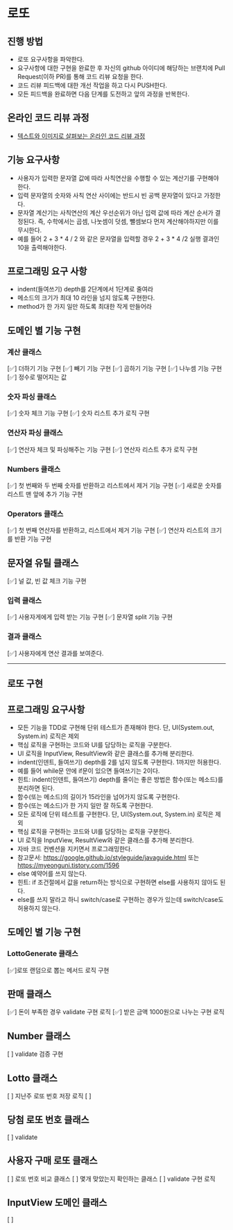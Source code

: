 # 로또
## 진행 방법
* 로또 요구사항을 파악한다.
* 요구사항에 대한 구현을 완료한 후 자신의 github 아이디에 해당하는 브랜치에 Pull Request(이하 PR)를 통해 코드 리뷰 요청을 한다.
* 코드 리뷰 피드백에 대한 개선 작업을 하고 다시 PUSH한다.
* 모든 피드백을 완료하면 다음 단계를 도전하고 앞의 과정을 반복한다.

## 온라인 코드 리뷰 과정
* [텍스트와 이미지로 살펴보는 온라인 코드 리뷰 과정](https://github.com/next-step/nextstep-docs/tree/master/codereview)

## 기능 요구사항
- 사용자가 입력한 문자열 값에 따라 사칙연산을 수행할 수 있는 계산기를 구현해야 한다.
- 입력 문자열의 숫자와 사칙 연산 사이에는 반드시 빈 공백 문자열이 있다고 가정한다.
- 문자열 계산기는 사칙연산의 계산 우선순위가 아닌 입력 값에 따라 계산 순서가 결정된다. 즉, 수학에서는 곱셈, 나눗셈이 덧셈, 뺄셈보다 먼저 계산해야하지만 이를 무시한다.
- 예를 들어 2 + 3 * 4 / 2 와 같은 문자열을 입력할 경우 2 + 3 * 4 /2 실행 결과인 10을 출력해야한다. 

## 프로그래밍 요구 사항
- indent(들여쓰기) depth를 2단계에서 1단계로 줄여라 
- 메소드의 크기가 최대 10 라인을 넘지 않도록 구현한다. 
- method가 한 가지 일만 하도록 최대한 작게 만들어라


## 도메인 별 기능 구현 

### 계산 클래스
[✅] 더하기 기능 구현
[✅] 빼기 기능 구현
[✅] 곱하기 기능 구현
[✅] 나누셈 기능 구현
[✅] 정수로 떨어지는 값

### 숫자 파싱 클래스
[✅] 숫자 체크 기능 구현
[✅] 숫자 리스트 추가 로직 구현

### 연산자 파싱 클래스
[✅] 연산자 체크 및 파싱해주는 기능 구현
[✅] 연산자 리스트 추가 로직 구현

### Numbers 클래스
[✅] 첫 번째와 두 번째 숫자를 반환하고 리스트에서 제거 기능 구현
[✅] 새로운 숫자를 리스트 맨 앞에 추가 기능 구현

### Operators 클래스
[✅] 첫 번째 연산자를 반환하고, 리스트에서 제거 기능 구현
[✅] 연산자 리스트의 크기를 반환 기능 구현

## 문자열 유틸 클래스
[✅] 널 값, 빈 값 체크 기능 구현

### 입력 클래스
[✅] 사용자게에게 입력 받는 기능 구현
[✅] 문자열 split 기능 구현

### 결과 클래스
[✅] 사용자에게 연산 결과를 보여준다.


---
## 로또 구현

## 프로그래밍 요구사항
- 모든 기능을 TDD로 구현해 단위 테스트가 존재해야 한다. 단, UI(System.out, System.in) 로직은 제외
- 핵심 로직을 구현하는 코드와 UI를 담당하는 로직을 구분한다.
- UI 로직을 InputView, ResultView와 같은 클래스를 추가해 분리한다.
- indent(인덴트, 들여쓰기) depth를 2를 넘지 않도록 구현한다. 1까지만 허용한다.
- 예를 들어 while문 안에 if문이 있으면 들여쓰기는 2이다.
- 힌트: indent(인덴트, 들여쓰기) depth를 줄이는 좋은 방법은 함수(또는 메소드)를 분리하면 된다.
- 함수(또는 메소드)의 길이가 15라인을 넘어가지 않도록 구현한다.
- 함수(또는 메소드)가 한 가지 일만 잘 하도록 구현한다.
- 모든 로직에 단위 테스트를 구현한다. 단, UI(System.out, System.in) 로직은 제외
- 핵심 로직을 구현하는 코드와 UI를 담당하는 로직을 구분한다.
- UI 로직을 InputView, ResultView와 같은 클래스를 추가해 분리한다.
- 자바 코드 컨벤션을 지키면서 프로그래밍한다.
- 참고문서: https://google.github.io/styleguide/javaguide.html 또는 https://myeonguni.tistory.com/1596
- else 예약어를 쓰지 않는다.
- 힌트: if 조건절에서 값을 return하는 방식으로 구현하면 else를 사용하지 않아도 된다.
- else를 쓰지 말라고 하니 switch/case로 구현하는 경우가 있는데 switch/case도 허용하지 않는다.


## 도메인 별 기능 구현
### LottoGenerate 클래스
[✅]로또 랜덤으로 뽑는 메서드 로직 구현

## 판매 클래스
[✅] 돈이 부족한 경우 validate 구현 로직
[✅] 받은 금액 1000원으로 나누는 구현 로직

## Number 클래스
[ ] validate 검증 구현

## Lotto 클래스
[ ] 지난주 로또 번호 저장 로직
[ ] 

## 당첨 로또 번호 클래스
[ ] validate 

## 사용자 구매 로또 클래스
[ ] 로또 번호 비교 클래스
[ ] 몇개 맞았는지 확인하는 클래스
[ ] validate 구현 로직

## InputView 도메인 클래스
[ ] 